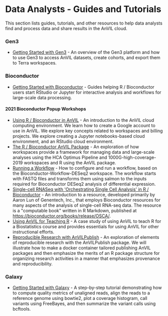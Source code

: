 # Data Analysts - Guides and Tutorials

<hero>
This section lists guides, tutorials, and other resources to help data analysts find and process data and share results in the AnVIL cloud. 
</hero>

### Gen3

- [Getting Started with Gen3](/learn/introduction/getting-started-with-gen3) - An overview of the Gen3 platform and how to use Gen3 to access AnVIL datasets, create cohorts, and export them to Terra workspaces.

### Bioconductor

- [Getting Started with Bioconductor](/learn/interactive-analysis/getting-started-with-bioconductor) - Guides helping R / Bioconductor users start RStudio or Jupyter for interactive analysis and workflows for large-scale data processing.

#### 2021 Bioconductor Popup Workshops

- [Using R / Bioconductor in AnVIL](/learn/data-analysts/using-r-bioconductor-in-anvil) - An introduction to the AnVIL cloud computing environment. We learn how to create a Google account to use in AnVIL. We explore key concepts related to workspaces and billing projects. We explore creating a Jupyter notebooks-based cloud environment, and an RStudio cloud environment.
- [The R / Bioconductor AnVIL Package](/learn/data-analysts/the-r-bioconductor-anvil-package) - An exploration of how workspaces provide a framework for managing data and large-scale analyses using the HCA Optimus Pipeline and 1000G-high-coverage-2019  workspaces and R using the AnVIL package.
- [Running a Workflow](/learn/data-analysts/running-a-workflow) - How to configure and run a workflow, based on the Bioconductor-Workflow-DESeq2 workspace. The workflow starts with FASTQ files and transforms them using salmon to the inputs required for Bioconductor DESeq2 analysis of differential expression.
- [Single-cell RNASeq with 'Orchestrating Single Cell Analysis' in R / Bioconductor](/learn/data-analysts/single-cell-rnaseq-with-orchestrating-single-cell-analysis-in-r-bioconductor) - An introduction to a resource, developed primarily by Aaron Lun of Genentech, Inc., that employs Bioconductor resources for many aspects of the analysis of single-cell RNA-seq data.  The resource is a "computable book" written in R Markdown, published at https://bioconductor.org/books/release/OSCA/.
- [Using AnVIL for Teaching R](/learn/data-analysts/using-anvil-for-teaching-r-bioconductor) - A case study of using AnVIL to teach R for a Biostatistics course and provides essentials for using AnVIL for other instructional efforts.
- [Reproducible Research with AnVILPublish](/learn/data-analysts/reproducible-research-with-anvilpublish) - An exploration of elements of reproducible research with the AnVILPublish package. We will illustrate how to make a docker container tailored publishing AnVIL packages and then emphasize the merits of an R package structure for organizing research activities in a manner that emphasizes provenance and reproducibility.

### Galaxy

- [Getting Started with Galaxy](/learn/interactive-analysis/getting-started-with-galaxy) - A step-by-step tutorial demonstrating how to compute quality metrics of unaligned reads, align the reads to a reference genome using bowtie2, plot a coverage histogram, call variants using FreeBayes, and then summarize the variant calls using bcftools.

